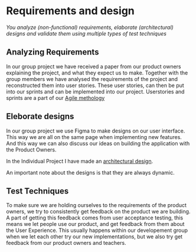 # Requirements and design
*You analyze (non-functional) requirements, elaborate (architectural) designs and validate them using multiple types of test techniques*

## Analyzing Requirements
In our group project we have received a paper from our product owners explaining the project, and what they expect us to make.
Together with the group members we have analysed the requirements of the project and reconstructed them into user stories. These user stories, can then be put into our sprints and can be implemented into our project.
Userstories and sprints are a part of our [Agile methology](https://github.com/LuukMaessen/PortfolioS3/blob/main/Proof/agile-method.md)

## Eleborate designs
In our group project we use Figma to make designs on our user interface. This way we are all on the same page when implementing new features. And this way we can also discuss our ideas on building the application with the Product Owners. 

In the Individual Project I have made an [architectural design]().

An important note about the designs is that they are always dynamic.

## Test Techniques
To make sure we are holding ourselves to the requirements of the product owners, we try to consistently get feedback on the product we are building.
A part of getting this feedback comes from user acceptance testing, this means we let people use our product, and get feedback from them about the User Experience.
This usually happens within our developement group when we let each other try our new implementations, but we also try get feedback from our product owners and teachers.
